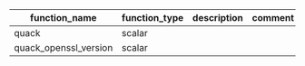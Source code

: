 |     function_name     | function_type | description | comment | return_type | parameters | parameter_types |
|-----------------------|---------------|-------------|---------|-------------|------------|-----------------|
| quack                 | scalar        |             |         | VARCHAR     | [col0]     | [VARCHAR]       |
| quack_openssl_version | scalar        |             |         | VARCHAR     | [col0]     | [VARCHAR]       |
